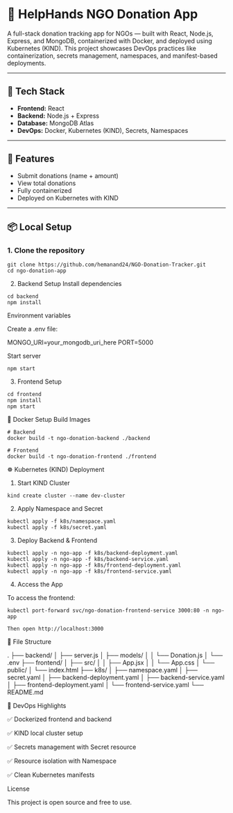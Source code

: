 # 🫱 HelpHands NGO Donation App

A full-stack donation tracking app for NGOs — built with React, Node.js, Express, and MongoDB, containerized with Docker, and deployed using Kubernetes (KIND). This project showcases DevOps practices like containerization, secrets management, namespaces, and manifest-based deployments.

---

## 🧱 Tech Stack

- **Frontend:** React
- **Backend:** Node.js + Express
- **Database:** MongoDB Atlas
- **DevOps:** Docker, Kubernetes (KIND), Secrets, Namespaces

---

## 🚀 Features

- Submit donations (name + amount)
- View total donations
- Fully containerized
- Deployed on Kubernetes with KIND

---

## 📦 Local Setup

### 1. Clone the repository

```
git clone https://github.com/hemanand24/NGO-Donation-Tracker.git
cd ngo-donation-app
```
2. Backend Setup
Install dependencies
```
cd backend
npm install
```
Environment variables

Create a .env file:

MONGO_URI=your_mongodb_uri_here
PORT=5000

Start server
```
npm start
```
3. Frontend Setup
```
cd frontend
npm install
npm start
```
🐳 Docker Setup
Build Images
```
# Backend
docker build -t ngo-donation-backend ./backend

# Frontend
docker build -t ngo-donation-frontend ./frontend
```
☸️ Kubernetes (KIND) Deployment
1. Start KIND Cluster
```
kind create cluster --name dev-cluster
```
2. Apply Namespace and Secret
```
kubectl apply -f k8s/namespace.yaml
kubectl apply -f k8s/secret.yaml
```
3. Deploy Backend & Frontend
```
kubectl apply -n ngo-app -f k8s/backend-deployment.yaml
kubectl apply -n ngo-app -f k8s/backend-service.yaml
kubectl apply -n ngo-app -f k8s/frontend-deployment.yaml
kubectl apply -n ngo-app -f k8s/frontend-service.yaml
```
4. Access the App

To access the frontend:
```
kubectl port-forward svc/ngo-donation-frontend-service 3000:80 -n ngo-app

Then open http://localhost:3000
```
📂 File Structure

.
├── backend/
│   ├── server.js
│   ├── models/
│   │   └── Donation.js
│   └── .env
├── frontend/
│   ├── src/
│   │   ├── App.jsx
│   │   └── App.css
│   └── public/
│       └── index.html
├── k8s/
│   ├── namespace.yaml
│   ├── secret.yaml
│   ├── backend-deployment.yaml
│   ├── backend-service.yaml
│   ├── frontend-deployment.yaml
│   └── frontend-service.yaml
└── README.md

📌 DevOps Highlights
    
  ✅ Dockerized frontend and backend

  ✅ KIND local cluster setup

  ✅ Secrets management with Secret resource

  ✅ Resource isolation with Namespace

  ✅ Clean Kubernetes manifests

License

This project is open source and free to use.
